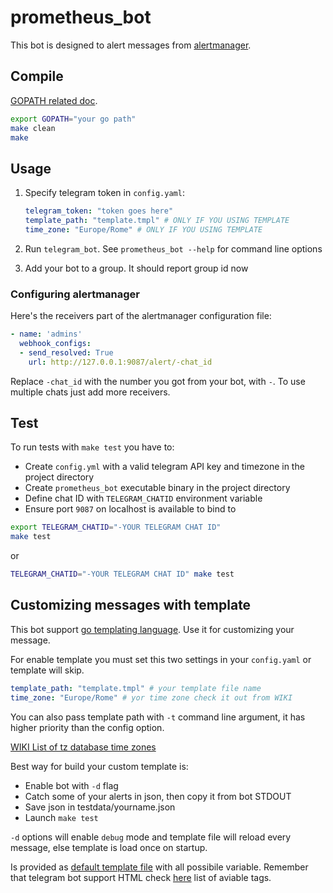 # prometheus_bot

This bot is designed to alert messages from [alertmanager](https://github.com/prometheus/alertmanager).


## Compile

[GOPATH related doc](https://golang.org/doc/code.html#GOPATH).
```bash
export GOPATH="your go path"
make clean
make
```

## Usage

1. Specify telegram token in ```config.yaml```:

    ```yml
    telegram_token: "token goes here"
    template_path: "template.tmpl" # ONLY IF YOU USING TEMPLATE
    time_zone: "Europe/Rome" # ONLY IF YOU USING TEMPLATE
    ```

2. Run ```telegram_bot```. See ```prometheus_bot --help``` for command line options
3. Add your bot to a group. It should report group id now

### Configuring alertmanager

Here's the receivers part of the alertmanager configuration file:

```yml
- name: 'admins'
  webhook_configs:
  - send_resolved: True
    url: http://127.0.0.1:9087/alert/-chat_id
```

Replace ```-chat_id``` with the number you got from your bot, with ```-```. To use multiple chats just add more receivers.


## Test

To run tests with `make test` you have to:

- Create `config.yml` with a valid telegram API key and timezone in the project directory
- Create `prometheus_bot` executable binary in the project directory
- Define chat ID with `TELEGRAM_CHATID` environment variable
- Ensure port `9087` on localhost is available to bind to

```bash
export TELEGRAM_CHATID="-YOUR TELEGRAM CHAT ID"
make test
```

or

```sh
TELEGRAM_CHATID="-YOUR TELEGRAM CHAT ID" make test
```

## Customizing messages with template

This bot support [go templating language](https://golang.org/pkg/text/template/).
Use it for customizing your message.

For enable template you must set this two settings in your ```config.yaml``` or template will skip.
```yml
template_path: "template.tmpl" # your template file name
time_zone: "Europe/Rome" # yor time zone check it out from WIKI
```

You can also pass template path with `-t` command line argument, it has higher priority than the config option.

[WIKI List of tz database time zones](https://en.wikipedia.org/wiki/List_of_tz_database_time_zones)

Best way for build your custom template is:
-    Enable bot with ```-d``` flag
-    Catch some of your alerts in json, then copy it from bot STDOUT
-    Save json in testdata/yourname.json
-    Launch ```make test```

```-d``` options will enable ```debug``` mode and template file will reload every message, else template is load once on startup.

Is provided as [default template file](testdata/default.tmpl) with all possibile variable. Remember that telegram bot support HTML check [here](https://core.telegram.org/bots/api#html-style) list of aviable tags.
